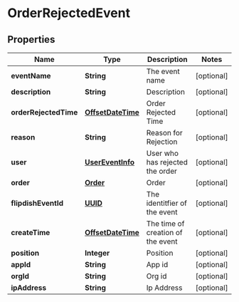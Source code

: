 
# OrderRejectedEvent

## Properties
Name | Type | Description | Notes
------------ | ------------- | ------------- | -------------
**eventName** | **String** | The event name |  [optional]
**description** | **String** | Description |  [optional]
**orderRejectedTime** | [**OffsetDateTime**](OffsetDateTime.md) | Order Rejected Time |  [optional]
**reason** | **String** | Reason for Rejection |  [optional]
**user** | [**UserEventInfo**](UserEventInfo.md) | User who has rejected the order |  [optional]
**order** | [**Order**](Order.md) | Order |  [optional]
**flipdishEventId** | [**UUID**](UUID.md) | The identitfier of the event |  [optional]
**createTime** | [**OffsetDateTime**](OffsetDateTime.md) | The time of creation of the event |  [optional]
**position** | **Integer** | Position |  [optional]
**appId** | **String** | App id |  [optional]
**orgId** | **String** | Org id |  [optional]
**ipAddress** | **String** | Ip Address |  [optional]



